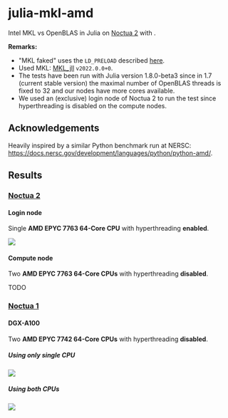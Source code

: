 # julia-mkl-amd

Intel MKL vs OpenBLAS in Julia on [Noctua 2](https://pc2.uni-paderborn.de/hpc-services/available-systems/noctua2) with .

**Remarks:**
* "MKL faked" uses the `LD_PRELOAD` described [here](https://danieldk.eu/Posts/2020-08-31-MKL-Zen.html).
* Used MKL: [MKL_jll](https://github.com/JuliaBinaryWrappers/MKL_jll.jl) `v2022.0.0+0`.
* The tests have been run with Julia version 1.8.0-beta3 since in 1.7 (current stable version) the maximal number of OpenBLAS threads is fixed to 32 and our nodes have more cores available.
* We used an (exclusive) login node of Noctua 2 to run the test since hyperthreading is disabled on the compute nodes.

## Acknowledgements

Heavily inspired by a similar Python benchmark run at NERSC: https://docs.nersc.gov/development/languages/python/python-amd/.

## Results

### [Noctua 2](https://pc2.uni-paderborn.de/hpc-services/available-systems/noctua2)

#### Login node

Single **AMD EPYC 7763 64-Core CPU** with hyperthreading **enabled**.

<img src="https://github.com/carstenbauer/julia-mkl-amd/raw/master/n2login3/figure.png">

#### Compute node

Two **AMD EPYC 7763 64-Core CPUs** with hyperthreading **disabled**.

TODO

### [Noctua 1](https://pc2.uni-paderborn.de/hpc-services/available-systems/noctua1)

#### DGX-A100

Two **AMD EPYC 7742 64-Core CPUs** with hyperthreading **disabled**.

##### Using only single CPU

<img src="https://github.com/carstenbauer/julia-mkl-amd/raw/master/dgx-a100-singleCPU/figure.png">

##### Using both CPUs

<img src="https://github.com/carstenbauer/julia-mkl-amd/raw/master/dgx-a100/figure.png">
